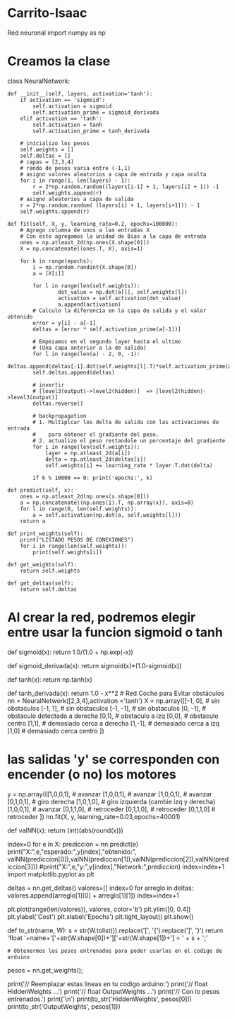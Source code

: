 # Carrito-Isaac
Red  neuronal
import numpy as np

# Creamos la clase 
class NeuralNetwork:

    def __init__(self, layers, activation='tanh'):
        if activation == 'sigmoid':
            self.activation = sigmoid
            self.activation_prime = sigmoid_derivada
        elif activation == 'tanh':
            self.activation = tanh
            self.activation_prime = tanh_derivada

        # inicializo los pesos
        self.weights = []
        self.deltas = []
        # capas = [2,3,4]
        # rando de pesos varia entre (-1,1)
        # asigno valores aleatorios a capa de entrada y capa oculta
        for i in range(1, len(layers) - 1):
            r = 2*np.random.random((layers[i-1] + 1, layers[i] + 1)) -1
            self.weights.append(r)
        # asigno aleatorios a capa de salida
        r = 2*np.random.random( (layers[i] + 1, layers[i+1])) - 1
        self.weights.append(r)

    def fit(self, X, y, learning_rate=0.2, epochs=100000):
        # Agrego columna de unos a las entradas X
        # Con esto agregamos la unidad de Bias a la capa de entrada
        ones = np.atleast_2d(np.ones(X.shape[0]))
        X = np.concatenate((ones.T, X), axis=1)
        
        for k in range(epochs):
            i = np.random.randint(X.shape[0])
            a = [X[i]]

            for l in range(len(self.weights)):
                    dot_value = np.dot(a[l], self.weights[l])
                    activation = self.activation(dot_value)
                    a.append(activation)
            # Calculo la diferencia en la capa de salida y el valor obtenido
            error = y[i] - a[-1]
            deltas = [error * self.activation_prime(a[-1])]
            
            # Empezamos en el segundo layer hasta el ultimo
            # (Una capa anterior a la de salida)
            for l in range(len(a) - 2, 0, -1): 
                deltas.append(deltas[-1].dot(self.weights[l].T)*self.activation_prime(a[l]))
            self.deltas.append(deltas)

            # invertir
            # [level3(output)->level2(hidden)]  => [level2(hidden)->level3(output)]
            deltas.reverse()

            # backpropagation
            # 1. Multiplcar los delta de salida con las activaciones de entrada 
            #    para obtener el gradiente del peso.
            # 2. actualizo el peso restandole un porcentaje del gradiente
            for i in range(len(self.weights)):
                layer = np.atleast_2d(a[i])
                delta = np.atleast_2d(deltas[i])
                self.weights[i] += learning_rate * layer.T.dot(delta)

            if k % 10000 == 0: print('epochs:', k)

    def predict(self, x): 
        ones = np.atleast_2d(np.ones(x.shape[0]))
        a = np.concatenate((np.ones(1).T, np.array(x)), axis=0)
        for l in range(0, len(self.weights)):
            a = self.activation(np.dot(a, self.weights[l]))
        return a

    def print_weights(self):
        print("LISTADO PESOS DE CONEXIONES")
        for i in range(len(self.weights)):
            print(self.weights[i])

    def get_weights(self):
        return self.weights
    
    def get_deltas(self):
        return self.deltas

# Al crear la red, podremos elegir entre usar la funcion sigmoid o tanh
def sigmoid(x):
    return 1.0/(1.0 + np.exp(-x))

def sigmoid_derivada(x):
    return sigmoid(x)*(1.0-sigmoid(x))

def tanh(x):
    return np.tanh(x)

def tanh_derivada(x):
    return 1.0 - x**2
    # Red Coche para Evitar obstáculos
nn = NeuralNetwork([2,3,4],activation ='tanh')
X = np.array([[-1, 0],   # sin obstaculos
              [-1, 1],   # sin obstaculos
              [-1, -1],  # sin obstaculos
              [0, -1],   # obstaculo detectado a derecha
              [0,1],     # obstaculo a izq
              [0,0],     # obstaculo centro
              [1,1],     # demasiado cerca a derecha
              [1,-1],    # demasiado cerca a izq
              [1,0]      # demasiado cerca centro
             ])
# las salidas 'y' se corresponden con encender (o no) los motores
y = np.array([[1,0,0,1], # avanzar
              [1,0,0,1], # avanzar
              [1,0,0,1], # avanzar
              [0,1,0,1], # giro derecha
              [1,0,1,0], # giro izquierda (cambie izq y derecha)
              [1,0,0,1], # avanzar
              [0,1,1,0], # retroceder
              [0,1,1,0], # retroceder
              [0,1,1,0]  # retroceder
             ])
nn.fit(X, y, learning_rate=0.03,epochs=40001)

def valNN(x):
    return (int)(abs(round(x)))

index=0
for e in X:
    prediccion = nn.predict(e)
    print("X:",e,"esperado:",y[index],"obtenido:", valNN(prediccion[0]),valNN(prediccion[1]),valNN(prediccion[2]),valNN(prediccion[3]))
    #print("X:",e,"y:",y[index],"Network:",prediccion)
    index=index+1
    import matplotlib.pyplot as plt

deltas = nn.get_deltas()
valores=[]
index=0
for arreglo in deltas:
    valores.append(arreglo[1][0] + arreglo[1][1])
    index=index+1

plt.plot(range(len(valores)), valores, color='b')
plt.ylim([0, 0.4])
plt.ylabel('Cost')
plt.xlabel('Epochs')
plt.tight_layout()
plt.show()



def to_str(name, W):
    s = str(W.tolist()).replace('[', '{').replace(']', '}')
    return 'float '+name+'['+str(W.shape[0])+']['+str(W.shape[1])+'] = ' + s + ';'
    
    
    # Obtenermos los pesos entrenados para poder usarlos en el codigo de arduino
pesos = nn.get_weights();

print('// Reemplazar estas lineas en tu codigo arduino:')
print('// float HiddenWeights ...')
print('// float OutputWeights ...')
print('// Con lo pesos entrenados.')
print('\n')
print(to_str('HiddenWeights', pesos[0]))
print(to_str('OutputWeights', pesos[1]))
